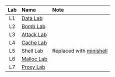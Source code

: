 | Lab | Name                           | Note                                                                                  |
| :-: | :----------------------------- | :------------------------------------------------------------------------------------ |
| L1  | [Data Lab](./01-data-lab/)     |                                                                                       |
| L2  | [Bomb Lab](./02-bomb-lab/)     |                                                                                       |
| L3  | [Attack Lab](./03-attack-lab/) |                                                                                       |
| L4  | [Cache Lab](./04-cache-lab/)   |                                                                                       |
| L5  | Shell Lab                      | Replaced with [minishell](https://github.com/jjongs2/42cursus/tree/main/08_minishell) |
| L6  | [Malloc Lab](./06-malloc-lab/) |                                                                                       |
| L7  | [Proxy Lab](./07-proxy-lab/)   |                                                                                       |
